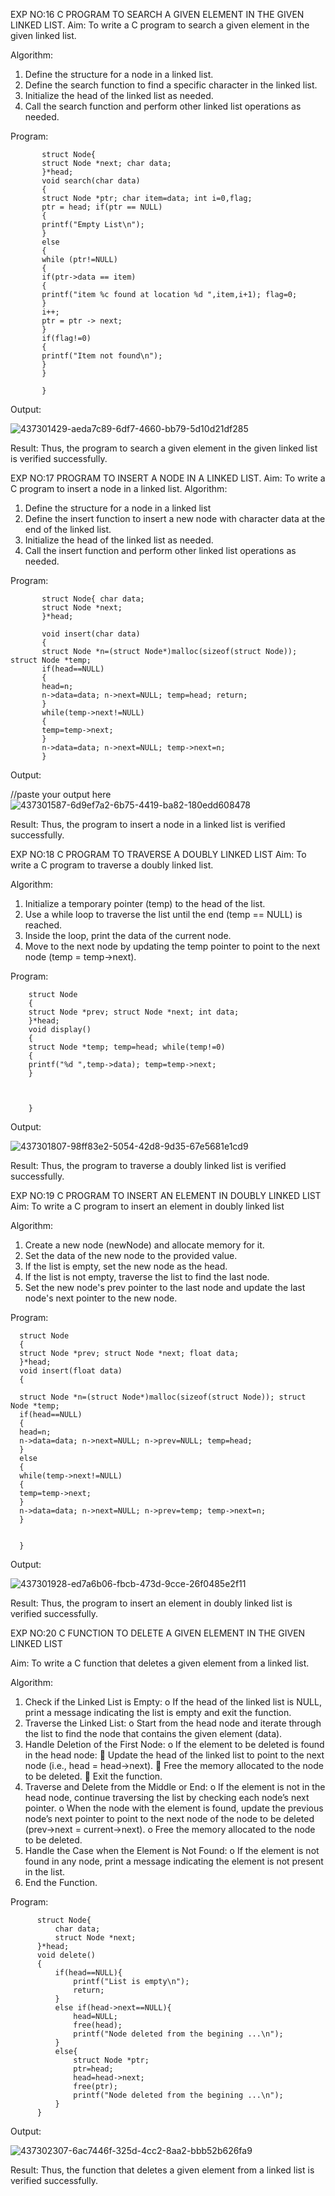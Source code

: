 EXP NO:16 C PROGRAM TO SEARCH A GIVEN ELEMENT IN THE GIVEN LINKED LIST.
Aim:
To write a C program to search a given element in the given linked list.

Algorithm:
1.	Define the structure for a node in a linked list.
2.	Define the search function to find a specific character in the linked list.
3.	Initialize the head of the linked list as needed.
4.	Call the search function and perform other linked list operations as needed.
 
Program:
           
           struct Node{
           struct Node *next; char data;
           }*head;
           void search(char data)
           {
           struct Node *ptr; char item=data; int i=0,flag;
           ptr = head; if(ptr == NULL)
           {
           printf("Empty List\n");
           }
           else
           {
           while (ptr!=NULL)
           {
           if(ptr->data == item)
           {
           printf("item %c found at location %d ",item,i+1); flag=0;
           }
           i++;
           ptr = ptr -> next;
           }
           if(flag!=0)
           {
           printf("Item not found\n");
           }
           }
           
           }
            


Output:


![437301429-aeda7c89-6df7-4660-bb79-5d10d21df285](https://github.com/user-attachments/assets/a489243d-03d1-4237-8747-9da1e8550676)



Result:
Thus, the program to search a given element in the given linked list is verified successfully.


 
EXP NO:17  PROGRAM TO INSERT A NODE IN A LINKED LIST.
Aim:
To write a C program to insert a node in a linked list.
Algorithm:
1.	Define the structure for a node in a linked list
2.	Define the insert function to insert a new node with character data at the end of the linked list.
3.	Initialize the head of the linked list as needed.
4.	Call the insert function and perform other linked list operations as needed.
 
Program:

           struct Node{ char data;
           struct Node *next;
           }*head;
           
           void insert(char data)
           {
           struct Node *n=(struct Node*)malloc(sizeof(struct Node)); struct Node *temp;
           if(head==NULL)
           {
           head=n;
           n->data=data; n->next=NULL; temp=head; return;
           }
           while(temp->next!=NULL)
           {
           temp=temp->next;
           }
           n->data=data; n->next=NULL; temp->next=n;
           }


Output:

//paste your output here![437301587-6d9ef7a2-6b75-4419-ba82-180edd608478](https://github.com/user-attachments/assets/82db19a9-bf9f-40eb-8e30-1753cafedfe9)


 
Result:
Thus, the program to insert a node in a linked list is verified successfully.


 
EXP NO:18 C PROGRAM TO TRAVERSE A DOUBLY LINKED LIST
Aim:
To write a C program to traverse a doubly linked list.

Algorithm:
1.	Initialize a temporary pointer (temp) to the head of the list.
2.	Use a while loop to traverse the list until the end (temp == NULL) is reached.
3.	Inside the loop, print the data of the current node.
4.	Move to the next node by updating the temp pointer to point to the next node (temp = temp->next).
 
Program:
        
        struct Node
        {
        struct Node *prev; struct Node *next; int data;
        }*head;
        void display()
        {
        struct Node *temp; temp=head; while(temp!=0)
        {
        printf("%d ",temp->data); temp=temp->next;
        }
        
        
        
        }

Output:

![437301807-98ff83e2-5054-42d8-9d35-67e5681e1cd9](https://github.com/user-attachments/assets/28f0e609-991a-44c5-a160-d7f426e68689)


Result:
Thus, the program to traverse a doubly linked list is verified successfully. 



EXP NO:19 C PROGRAM TO INSERT AN ELEMENT IN DOUBLY LINKED LIST
Aim:
To write a C program to insert an element in doubly linked list

Algorithm:
1.	Create a new node (newNode) and allocate memory for it.
2.	Set the data of the new node to the provided value.
3.	If the list is empty, set the new node as the head.
4.	If the list is not empty, traverse the list to find the last node.
5.	Set the new node's prev pointer to the last node and update the last node's next pointer to the new node.
 
Program:

      struct Node
      {
      struct Node *prev; struct Node *next; float data;
      }*head;
      void insert(float data)
      {
      
      struct Node *n=(struct Node*)malloc(sizeof(struct Node)); struct Node *temp;
      if(head==NULL)
      {
      head=n;
      n->data=data; n->next=NULL; n->prev=NULL; temp=head;
      }
      else
      {
      while(temp->next!=NULL)
      {
      temp=temp->next;
      }
      n->data=data; n->next=NULL; n->prev=temp; temp->next=n;
      }
      
      
      }
       


Output:

![437301928-ed7a6b06-fbcb-473d-9cce-26f0485e2f11](https://github.com/user-attachments/assets/d1c201de-5cbc-454e-a1d0-536611010c83)



Result:
Thus, the program to insert an element in doubly linked list is verified successfully.




EXP NO:20 C FUNCTION TO DELETE A GIVEN ELEMENT IN THE GIVEN LINKED LIST




Aim:
To write a C function that deletes a given element from a linked list.

Algorithm:
1.	Check if the Linked List is Empty:
o	If the head of the linked list is NULL, print a message indicating the list is empty and exit the function.
2.	Traverse the Linked List:
o	Start from the head node and iterate through the list to find the node that contains the given element (data).
3.	Handle Deletion of the First Node:
o	If the element to be deleted is found in the head node:
	Update the head of the linked list to point to the next node (i.e., head = head->next).
	Free the memory allocated to the node to be deleted.
	Exit the function.
4.	Traverse and Delete from the Middle or End:
o	If the element is not in the head node, continue traversing the list by checking each node’s next pointer.
o	When the node with the element is found, update the previous node’s next pointer to point to the next node of the node to be deleted (prev->next = current->next).
o	Free the memory allocated to the node to be deleted.
5.	Handle the Case when the Element is Not Found:
o	If the element is not found in any node, print a message indicating the element is not present in the list.
6.	End the Function.


Program:

          struct Node{
              char data; 
              struct Node *next;
          }*head;
          void delete()
          {
              if(head==NULL){
                  printf("List is empty\n");
                  return;
              }
              else if(head->next==NULL){
                  head=NULL;
                  free(head);
                  printf("Node deleted from the begining ...\n");
              }
              else{
                  struct Node *ptr;
                  ptr=head;
                  head=head->next;
                  free(ptr);
                  printf("Node deleted from the begining ...\n");
              }
          }


Output:


![437302307-6ac7446f-325d-4cc2-8aa2-bbb52b626fa9](https://github.com/user-attachments/assets/cab24116-0646-43a1-a457-961ab0dd25f6)





Result:
Thus, the function that deletes a given element from a linked list is verified successfully.





